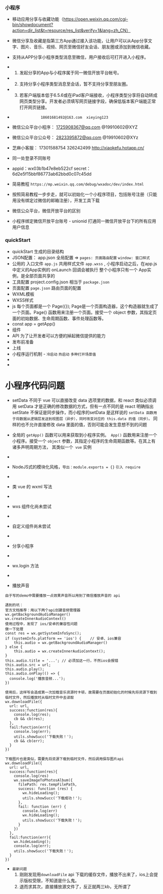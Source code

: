 ### 小程序

- 移动应用分享与收藏功能（https://open.weixin.qq.com/cgi-bin/showdocument?action=dir_list&t=resource/res_list&verify=1&lang=zh_CN）
- 微信分享及收藏是指第三方App通过接入该功能，让用户可以从App分享文字、图片、音乐、视频、网页至微信好友会话、朋友圈或添加到微信收藏。
- 支持从APP分享小程序类型消息至微信，用户接收后可打开进入小程序。
- 1. 发起分享的App与小程序属于同一微信开放平台帐号。
- 2. 支持分享小程序类型消息至会话，暂不支持分享至朋友圈。
- 3. 若客户端版本低于6.5.6或在iPad客户端接收，小程序类型分享将自动转成网页类型分享。开发者必须填写网页链接字段，确保低版本客户端能正常打开网页链接。



-                  18601681492@163.com  xieying123
- 微信公众平台小程序： 1725908367@qq.com  @19910602@XYZ 
- 微信公众平台公众号： 2823395872@qq.com  @19910602@XYz
- 芝麻小客服： 17301588754        326242499    http://xiaokefu.hotapp.cn/
- 同一处登录不同账号

- appid：wx03b1b47e8eb522cf    secret：6d2e5f15bbf86773ab62bbd0c07c45dd


- 简易教程 `https://mp.weixin.qq.com/debug/wxadoc/dev/index.html`

- 按照简易教程一步步走，就可以初始化一个小程序项目，包括账号注册（只能用没有绑定过微信的邮箱注册），开发工具下载

- 微信公众平台，微信开放平台的区别 

- 小程序绑定微信开放平台账号 - unionid 打通同一微信开放平台下的所有应用用户信息

### quickStart
- quickStart 生成的目录结构
- JSON配置： app.json 全局配置 => `pages: 页面路由配置` `window: 窗口样式`
- 公用的 入口文件 `app.js` 共用样式文件 `app.wxss`  , 小程序启动之后，在app.js中定义的App实例的 onLaunch 回调会被执行 整个小程序只有一个 App实例，是全部页面共享的
- 工具配置 project.config.json 相当于 `package.json`
- 页面配置 `page.json` 路由页面的配置
- WXML模板
- WXSS样式
- js 每个页面都是一个 Page({});  Page是一个页面构造器，这个构造器就生成了一个页面。Page() 函数用来注册一个页面。接受一个 object 参数，其指定页面的初始数据、生命周期函数、事件处理函数等。
- const app = getApp()
- 组件
- API 为了让开发者可以方便的掉起微信提供的能力
- 发布前准备
- 上线
- 小程序运行机制 - `冷启动` `热启动` `多种打开场景值`
- 
- 


# 小程序代码问题
- setData 不同于 vue 可以直接改变 data 选项里的数据，和 react 类似必须调用 setData 才是正确的修改数据的方式，但有一点不同的是 react 明确指出 setState 不保证是同步操作，而小程序的setData 是这样说的 `setData 函数用于将数据从逻辑层发送到视图层（异步），同时改变对应的 this.data 的值（同步）。` 同样的也不允许直接修改 data 里面的值，否则可能会发生意想不到的问题
- 全局的 `getApp()` 函数可以用来获取到小程序实例。` App()` 函数用来注册一个小程序。接受一个 `object` 参数，其指定小程序的生命周期函数等。在其上有诸多声明周期方法， 其类似一个` vue` 实例
- 

- NodeJS式的模块化风格，`导出：module.exports = {}` `引入 require `
- 
- 类 vue 的 wxml 写法 
- 
- wxs 组件化尚未尝试
- 
- 自定义组件尚未尝试
-
- 分享小程序
- 
- wx.login 方法
- 
- 播放声音
```
由于写的demo中需要播放一点效果声音所以用到了微信播放声音的 api

遇到的坑：
官方文档推荐：用以下两个api创建音频管理器
wx.getBackgroundAudioManager()
wx.createInnerAudioContext()
使用过程中，发现了 ios/安卓的兼容性问题
做一下处理
const res = wx.getSystemInfoSync();
if (systemInfo.platform == 'ios') {    // 安卓、ios兼容
    this.audio = wx.getBackgroundAudioManager()
} else {
    this.audio = wx.createInnerAudioContext();
}
this.audio.title = '...'; // 必须加这一行，不然ios会报错
this.audio.src = url;
this.audio.play();
this.audio.onPlay(() => {
  console.log('播放音频...');
})

使用后，这样写会造成第一次加载音乐资源时卡顿，故需要在页面初始化的时候先将资源下载到临时文件，然后播放时从临时文件中去读取
wx.downloadFile({
  url: url,  
  success:function(res){  
    console.log(res);
    cb && cb(res);
  },
  fail:function(err){  
    console.log(err);
    utils.showSucc('下载失败！');
    cb && cb(err);
  }  
})

下载图片也是类似，需要先将资源下载到临时文件，然后调用保存图片api
wx.downloadFile({
  url: url,  
  success:function(res){  
    console.log(res)  
    wx.saveImageToPhotosAlbum({  
      filePath: res.tempFilePath,  
      success: function (res) {  
        wx.hideLoading();
        utils.showSucc('下载成功！');
      },  
      fail: function (err) {  
        console.log(err)  
        wx.hideLoading();
        utils.showSucc('下载失败！');
      }  
    })  
  },
  fail:function(err){  
    wx.hideLoading();
    console.log(err);
    utils.showSucc('下载失败！');
  }  
})
```

- `最新问题` 
  1. 刚刚发现用`downloadFile` api 下载的缓存文件，播放不出来了，ios上会提示版权受限，不知道是什么鬼。
  2. 退而求其次，直接播放源文件了，反正就两三kb，无所谓了














